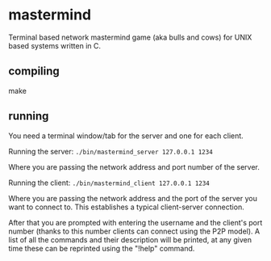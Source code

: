 # mastermind
Terminal based network mastermind game (aka bulls and cows) for UNIX based systems written in C.

## compiling
make

## running
You need a terminal window/tab for the server and one for each client.

Running the server:   `./bin/mastermind_server 127.0.0.1 1234`
  
Where you are passing the network address and port number of the server.
  
Running the client:   `./bin/mastermind_client 127.0.0.1 1234`
  
  Where you are passing the network address and the port of the server you want to connect to. This establishes a typical client-server connection.
  
  After that you are prompted with entering the username and the client's port number (thanks to this number clients can connect using the P2P model). A list of all the commands and their description will be printed, at any given time these can be reprinted using the "!help" command. 
